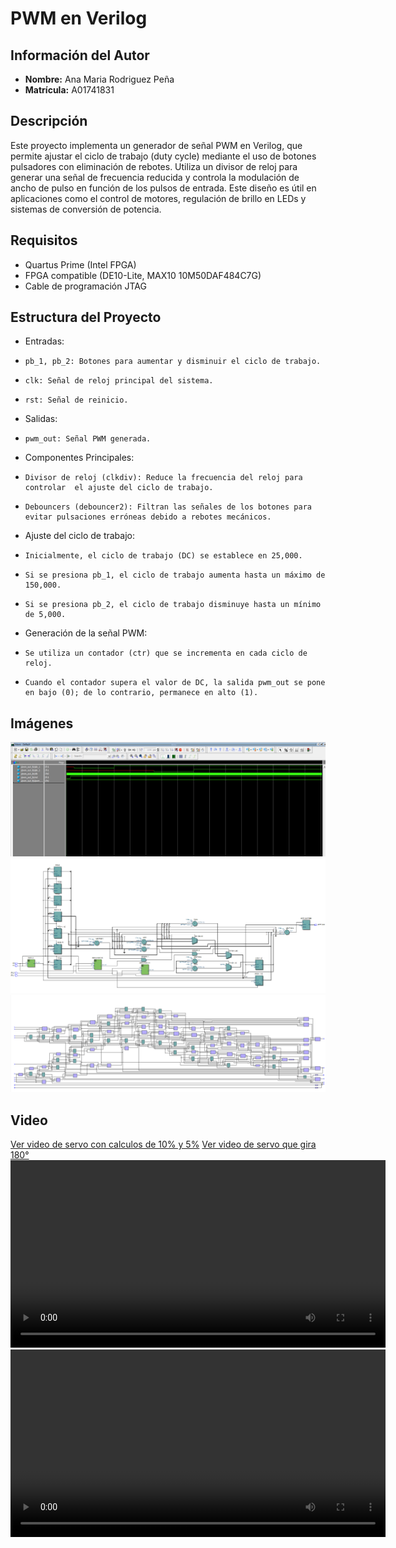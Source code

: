 # PWM en Verilog

## Información del Autor
- **Nombre:** Ana Maria Rodriguez Peña
- **Matrícula:** A01741831

## Descripción
Este proyecto implementa un generador de señal PWM en Verilog, que permite ajustar el ciclo de trabajo (duty cycle) mediante el uso de botones pulsadores con eliminación de rebotes. Utiliza un divisor de reloj para generar una señal de frecuencia reducida y controla la modulación de ancho de pulso en función de los pulsos de entrada. Este diseño es útil en aplicaciones como el control de motores, regulación de brillo en LEDs y sistemas de conversión de potencia.

## Requisitos
*	Quartus Prime (Intel FPGA)
*	FPGA compatible (DE10-Lite, MAX10 10M50DAF484C7G)
*	Cable de programación JTAG

## Estructura del Proyecto
*	Entradas:
*     pb_1, pb_2: Botones para aumentar y disminuir el ciclo de trabajo.
*     clk: Señal de reloj principal del sistema.
*     rst: Señal de reinicio.
*   Salidas:
*     pwm_out: Señal PWM generada.
*   Componentes Principales:
*     Divisor de reloj (clkdiv): Reduce la frecuencia del reloj para controlar  el ajuste del ciclo de trabajo.
*     Debouncers (debouncer2): Filtran las señales de los botones para evitar pulsaciones erróneas debido a rebotes mecánicos.
*   Ajuste del ciclo de trabajo:
*     Inicialmente, el ciclo de trabajo (DC) se establece en 25,000.
*     Si se presiona pb_1, el ciclo de trabajo aumenta hasta un máximo de 150,000.
*     Si se presiona pb_2, el ciclo de trabajo disminuye hasta un mínimo de 5,000.
*   Generación de la señal PWM:
*     Se utiliza un contador (ctr) que se incrementa en cada ciclo de reloj.
*     Cuando el contador supera el valor de DC, la salida pwm_out se pone en bajo (0); de lo contrario, permanece en alto (1).



## Imágenes
<img src="images/wave.png" alt="wave" width="600">
<img src="images/rtl_viewer.png" alt="RTL Viewer" width="600">
<img src="images/tmv.png" alt="TMV" width="600">

## Video
[Ver video de servo con calculos de 10% y 5%](ruta/al/servo_10.mp4)
[Ver video de servo que gira 180°](ruta/al/servo_180.mp4)
<video controls width="600">
  <source src="servo_10.mp4" type="video/mp4">
  Tu navegador no soporta la reproducción de videos.
</video>
<video controls width="600">
  <source src="servo_180.mp4" type="video/mp4">
  Tu navegador no soporta la reproducción de videos.
</video>
